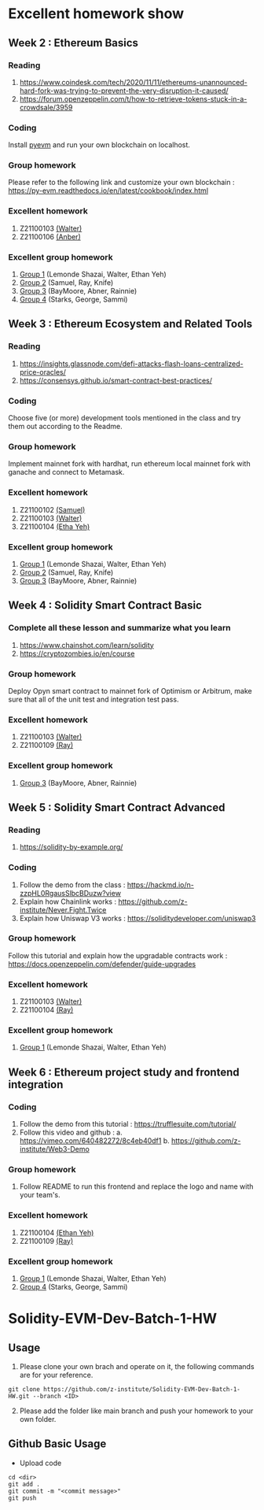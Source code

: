 # Excellent homework show
## Week 2 : Ethereum Basics
### Reading
1. https://www.coindesk.com/tech/2020/11/11/ethereums-unannounced-hard-fork-was-trying-to-prevent-the-very-disruption-it-caused/
2. https://forum.openzeppelin.com/t/how-to-retrieve-tokens-stuck-in-a-crowdsale/3959
### Coding
Install [pyevm](https://py-evm.readthedocs.io/en/latest/guides/quickstart.html) and run your own blockchain on localhost.
### Group homework
Please refer to the following link and customize your own blockchain : https://py-evm.readthedocs.io/en/latest/cookbook/index.html
### Excellent homework
1. Z21100103 [(Walter)](https://github.com/z-institute/Solidity-EVM-Dev-Batch-1-HW/tree/Z21124003/W2/individual)
2. Z21100106 [(Anber)](https://github.com/z-institute/Solidity-EVM-Dev-Batch-1-HW/tree/Z21124006/W2/Individual)
### Excellent group homework
1. [Group 1](https://github.com/z-institute/Solidity-EVM-Dev-Batch-1-HW/tree/Z21124003/W2/Group_coding) (Lemonde Shazai, Walter, Ethan Yeh)
2. [Group 2](https://github.com/z-institute/Solidity-EVM-Dev-Batch-1-HW/tree/Z21124002/W2/Group_coding) (Samuel, Ray, Knife)
3. [Group 3](https://github.com/z-institute/Solidity-EVM-Dev-Batch-1-HW/tree/Z21124005/W2/Group_coding) (BayMoore, Abner, Rainnie)
4. [Group 4](https://github.com/z-institute/Solidity-EVM-Dev-Batch-1-HW/tree/Z21124011/W2/Group_coding) (Starks, George, Sammi)

## Week 3 : Ethereum Ecosystem and Related Tools
### Reading
1. https://insights.glassnode.com/defi-attacks-flash-loans-centralized-price-oracles/
2. https://consensys.github.io/smart-contract-best-practices/
### Coding
Choose five (or more) development tools mentioned in the class and try them out according to the Readme.
### Group homework
Implement mainnet fork with hardhat, run ethereum local mainnet fork with ganache and connect to Metamask.
### Excellent homework
1. Z21100102 [(Samuel)](https://github.com/z-institute/Solidity-EVM-Dev-Batch-1-HW/tree/Z21124002/W3/individual)
2. Z21100103 [(Walter)](https://github.com/z-institute/Solidity-EVM-Dev-Batch-1-HW/tree/Z21124003/W3/individual/reading_and_summary)
3. Z21100104 [(Etha Yeh)](https://github.com/z-institute/Solidity-EVM-Dev-Batch-1-HW/tree/Z21124004/W3/Individual)
### Excellent group homework
1. [Group 1](https://github.com/z-institute/Solidity-EVM-Dev-Batch-1-HW/tree/Z21124003/W3/Group_coding) (Lemonde Shazai, Walter, Ethan Yeh)
2. [Group 2](https://github.com/z-institute/Solidity-EVM-Dev-Batch-1-HW/tree/Z21124002/W3/Group_coding) (Samuel, Ray, Knife)
3. [Group 3](https://github.com/z-institute/Solidity-EVM-Dev-Batch-1-HW/tree/Z21124005/W3/Group_coding) (BayMoore, Abner, Rainnie)

## Week 4 : Solidity Smart Contract Basic
### Complete all these lesson and summarize what you learn
1. https://www.chainshot.com/learn/solidity
2. https://cryptozombies.io/en/course
### Group homework
Deploy Opyn smart contract to mainnet fork of Optimism or Arbitrum, make sure that all of the unit test and integration test pass.
### Excellent homework
1. Z21100103 [(Walter)](https://github.com/z-institute/Solidity-EVM-Dev-Batch-1-HW/tree/Z21124003/W4/individual)
2. Z21100109 [(Ray)](https://github.com/z-institute/Solidity-EVM-Dev-Batch-1-HW/tree/Z21124009/W4/Individual)
### Excellent group homework
1. [Group 3](https://github.com/z-institute/Solidity-EVM-Dev-Batch-1-HW/tree/Z21124005/W4/Group_coding) (BayMoore, Abner, Rainnie)

## Week 5 : Solidity Smart Contract Advanced
### Reading
1. https://solidity-by-example.org/
### Coding
1. Follow the demo from the class : https://hackmd.io/n-zzpHL0RgausSlbcBDuzw?view
2. Explain how Chainlink works : https://github.com/z-institute/Never.Fight.Twice
3. Explain how Uniswap V3 works : https://soliditydeveloper.com/uniswap3
### Group homework
Follow this tutorial and explain how the upgradable contracts work : https://docs.openzeppelin.com/defender/guide-upgrades
### Excellent homework
1. Z21100103 [(Walter)](https://github.com/z-institute/Solidity-EVM-Dev-Batch-1-HW/tree/Z21124003/W5/individual)
2. Z21100104 [(Ray)](https://github.com/z-institute/Solidity-EVM-Dev-Batch-1-HW/tree/Z21124004/W5/Individual)
### Excellent group homework
1. [Group 1](https://github.com/z-institute/Solidity-EVM-Dev-Batch-1-HW/tree/Z21124003/W5/Group_coding) (Lemonde Shazai, Walter, Ethan Yeh)

## Week 6 : Ethereum project study and frontend integration
### Coding
1. Follow the demo from this tutorial : https://trufflesuite.com/tutorial/
2. Follow this video and github : 
    a. https://vimeo.com/640482272/8c4eb40df1
    b. https://github.com/z-institute/Web3-Demo
### Group homework
1. Follow README to run this frontend and replace the logo and name with your team's.
### Excellent homework
1. Z21100104 [(Ethan Yeh)](https://github.com/z-institute/Solidity-EVM-Dev-Batch-1-HW/tree/Z21124004/W6/Individual)
2. Z21100109 [(Ray)](https://github.com/z-institute/Solidity-EVM-Dev-Batch-1-HW/tree/Z21124009/W6/Individual)
### Excellent group homework
1. [Group 1](https://github.com/z-institute/Solidity-EVM-Dev-Batch-1-HW/tree/Z21124003/W6/Group_coding) (Lemonde Shazai, Walter, Ethan Yeh)
2. [Group 4](https://github.com/z-institute/Solidity-EVM-Dev-Batch-1-HW/tree/Z21124010/W6/Group_coding) (Starks, George, Sammi)

# Solidity-EVM-Dev-Batch-1-HW
## Usage
1. Please clone your own brach and operate on it, the following commands are for your reference.
```
git clone https://github.com/z-institute/Solidity-EVM-Dev-Batch-1-HW.git --branch <ID>
```
2. Please add the folder like main branch and push your homework to your own folder.
## Github Basic Usage
* Upload code
```
cd <dir>
git add .
git commit -m "<commit message>"
git push
```

